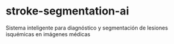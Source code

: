 # stroke-segmentation-ai
Sistema inteligente para diagnóstico y segmentación de lesiones isquémicas en imágenes médicas
